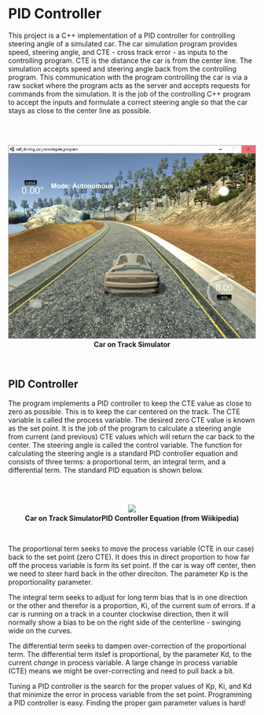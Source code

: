 # PID Controller

This project is a C++ implementation of a PID controller for controlling steering angle of a simulated car.  The car simulation program provides speed, steering angle, and CTE - cross track error - as inputs to the controlling program.  CTE is the distance the car is from the center line.  The simulation accepts speed and steering angle back from the controlling program.  This communication with the program controlling the car is via a raw socket where the program acts as the server and accepts requests for commands from the simulation.  It is the job of the controlling C++ program to accept the inputs and formulate a correct steering angle so that the car stays as close to the center line as possible.  


<br /><br />
<p align="center">
<img src="https://github.com/TheOnceAndFutureSmalltalker/pid_controller/blob/master/img/simulator.JPG" width="802px" /><br /><b>Car on Track Simulator</b></p>
<br />


## PID Controller

The program implements a PID controller to keep the CTE value as close to zero as possible.  This is to keep the car centered on the track.  The CTE variable is called the process variable.  The desired zero CTE value is known as the set point.  It is the job of the program to calculate a steering angle from current (and previous) CTE values which will return the car back to the center.  The steering angle is called the control variable.  The function for calculating the steering angle is a standard PID controller equation and consists of three terms:  a proportional term, an integral term, and a differential term.  The standard PID equation is shown below.

<br /><br />
<p align="center">
<img src="https://wikimedia.org/api/rest_v1/media/math/render/svg/69072d4013ea8f14ab59a8283ef216fb958870b2" width="802px" /><br /><b>Car on Track SimulatorPID Controller Equation (from Wiikipedia)</b></p>
<br />

The proportional term seeks to move the process variable (CTE in our case) back to the set point (zero CTE).  It does this in direct proportion to how far off the process variable is form its set point.  If the car is way off center, then we need to steer hard back in the other direciton.  The parameter Kp is the proportionality parameter.  

The integral term seeks to adjust for long term bias that is in one direction or the other and therefor is a proportion, Ki, of the current sum of errors. If a car is running on a track in a counter clockwise direction, then it will normally show a bias to be on the right side of the centerline - swinging wide on the curves.  

The differential term seeks to dampen over-correction of the proportional term.  The differential term itslef is proportional, by the parameter Kd, to the current <i>change</i> in process variable. A large change in process variable (CTE) means we might be over-correcting and need to pull back a bit.  

Tuning a PID controller is the search for the proper values of Kp, Ki, and Kd that minimize the error in process variable from the set point.  Programming a PID controller is easy.  Finding the proper gain parameter values is hard!




